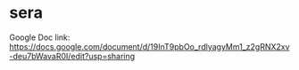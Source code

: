 # sera
Google Doc link: https://docs.google.com/document/d/19InT9pbOo_rdlyagyMm1_z2gRNX2xv-deu7bWavaR0I/edit?usp=sharing
